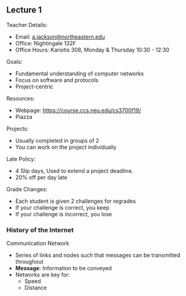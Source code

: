 ## Lecture 1

Teacher Details:

- Email: a.jackson@northeastern.edu
- Office: Nightingale 132F
- Office Hours: Kariotis 308, Monday & Thursday 10:30 - 12:30

Goals:

- Fundamental understanding of computer networks
- Focus on software and protocols
- Project-centric

Resources:

- Webpage: https://course.ccs.neu.edu/cs3700f19/
- Piazza

Projects:

- Usually completed in groups of 2
- You can work on the project individually

Late Policy:

- 4 Slip days, Used to extend a project deadline.
- 20% off per day late

Grade Changes:

- Each student is given 2 challenges for regrades
- If your challenge is correct, you keep
- If your challenge is incorrect, you lose 

### History of the Internet

Communication Network

- Series of links and nodes such that messages can be transmitted throughout
- **Message**: Information to be conveyed
- Networks are key for: 
  - Speed
  - Distance





